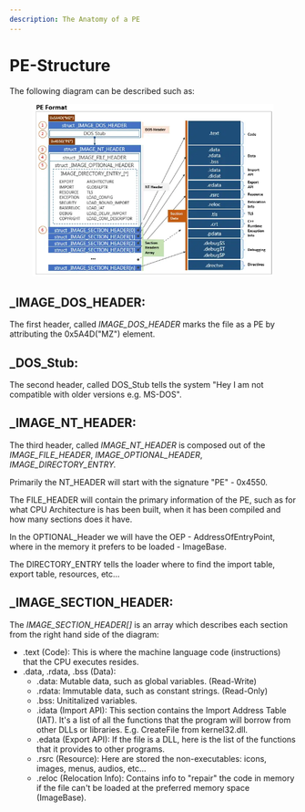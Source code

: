 ```yaml
---
description: The Anatomy of a PE
---
```


# PE-Structure

The following diagram can be described such as:

<figure><img src="../.gitbook/assets/image (8).png" alt=""><figcaption></figcaption></figure>

## \_IMAGE\_DOS\_HEADER:

The first header, called _IMAGE\_DOS\_HEADER_ marks the file as a PE by attributing the 0x5A4D("MZ") element.

## \_DOS\_Stub:

The second header, called DOS\_Stub tells the system "Hey I am not compatible with older versions e.g. MS-DOS".

## \_IMAGE\_NT\_HEADER:

The third header, called _IMAGE\_NT\_HEADER_ is composed out of the _IMAGE\_FILE\_HEADER_, _IMAGE\_OPTIONAL\_HEADER_, _IMAGE\_DIRECTORY\_ENTRY._

Primarily the NT\_HEADER will start with the signature "PE" - 0x4550.

The FILE\_HEADER will contain the primary information of the PE, such as for what CPU Architecture is has been built, when it has been compiled and how many sections does it have.

In the OPTIONAL\_Header we will have the OEP - AddressOfEntryPoint, where in the memory it prefers to be loaded - ImageBase.

The DIRECTORY\_ENTRY tells the loader where to find the import table, export table, resources, etc...

## \_IMAGE\_SECTION\_HEADER:

The _IMAGE\_SECTION\_HEADER\[]_ is an array which describes each section from the right hand side of the diagram:

* .text (Code): This is where the machine language code (instructions) that the CPU executes resides.&#x20;
* .data, .rdata, .bss (Data):
  * .data: Mutable data, such as global variables. (Read-Write)
  * .rdata: Immutable data, such as constant strings. (Read-Only)
  * .bss: Unititalized variables.
  * .idata (Import API): This section contains the Import Address Table (IAT). It's a list of all the functions that the program will borrow from other DLLs or libraries. E.g. CreateFile from kernel32.dll.
  * .edata (Export API): If the file is a DLL, here is the list of the functions that it provides to other programs.
  * .rsrc (Resource): Here are stored the non-executables: icons, images, menus, audios, etc...
  * .reloc (Relocation Info): Contains info to "repair" the code in memory if the file can't be loaded at the preferred memory space (ImageBase).
